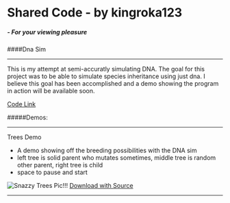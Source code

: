 # Shared Code - by kingroka123
##### - For your viewing pleasure

####Dna Sim
***
This is my attempt at semi-accuratly simulating DNA. The goal for this project was to be able to simulate species inheritance using just dna. I believe this goal has been accomplished and a demo showing the program in action will be available soon.

[Code Link](https://github.com/kingroka123/sharedcode/blob/master/DnaSIm/Dna.java)

#####Demos:
***
Trees Demo
- A demo showing off the breeding possibilities with the DNA sim
- left tree is solid parent who mutates sometimes, middle tree is random other parent, right tree is child
- space to pause and start

![Snazzy Trees Pic!!!](http://i.imgur.com/agp5LnJ.png)
[Download with Source](https://www.dropbox.com/s/vcxzm7n66p1d7kg/TreesSource.zip?dl=0)
***

